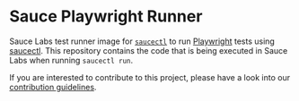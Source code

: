Sauce Playwright Runner
=======================

Sauce Labs test runner image for [`saucectl`](https://github.com/saucelabs/saucectl) to run [Playwright](https://playwright.dev/) tests using [saucectl](https://docs.saucelabs.com/dev/cli/saucectl/). This repository contains the code that is being executed in Sauce Labs when running `saucectl run`.

If you are interested to contribute to this project, please have a look into our [contribution guidelines](https://github.com/saucelabs/sauce-playwright-runner/blob/main/CONTRIBUTING.md).
